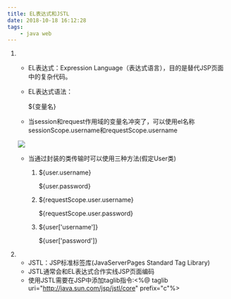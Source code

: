 ```yaml
---
title: EL表达式和JSTL
date: 2018-10-18 16:12:28
tags:
	- java web
---
```


1. - EL表达式：Expression Language（表达式语言），目的是替代JSP页面中的复杂代码。

   - EL表达式语法：

     ${变量名}

   - 当session和request作用域的变量名冲突了，可以使用el名称sessionScope.username和requestScope.username

   ![](https://ws1.sinaimg.cn/mw690/6bdd7ec4gy1fwchaje6d3j20q009wwhk.jpg)



   - 当通过封装的类传输时可以使用三种方法(假定User类)

     1. ${user.username}

        ${user.password}

     2. ${requestScope.user.username}

        ${requestScope.user.password}

     3. ${user['username']}

        ${user['password']}

2. - JSTL：JSP标准标签库(JavaServerPages Standard Tag Library)
   - JSTL通常会和EL表达式合作实线JSP页面编码
   - 使用JSTL需要在JSP中添加taglib指令:<%@ taglib uri="http://java.sun.com/jsp/jstl/core" prefix="c"%>

